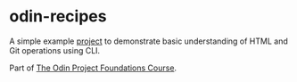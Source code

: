 # odin-recipes

A simple example [project](https://www.theodinproject.com/lessons/foundations-recipes) to demonstrate basic understanding of HTML and Git operations using CLI.

Part of [The Odin Project Foundations Course](https://www.theodinproject.com/paths/foundations/courses/foundations).

